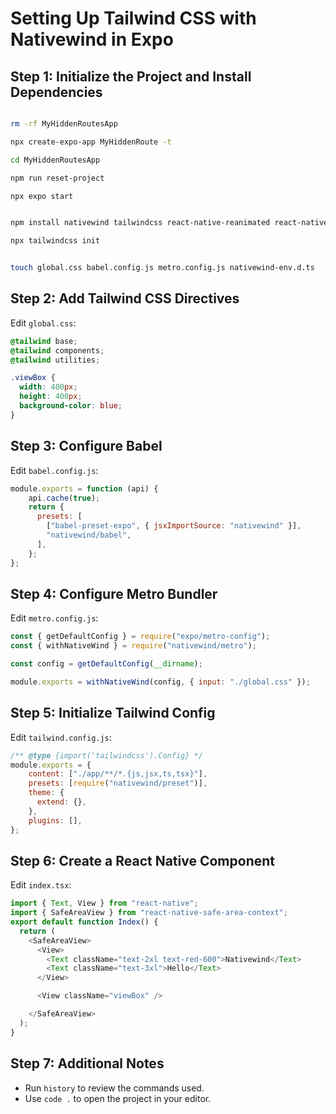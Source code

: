 # Setting Up Tailwind CSS with Nativewind in Expo

## Step 1: Initialize the Project and Install Dependencies
```bash

rm -rf MyHiddenRoutesApp
```

```bash
npx create-expo-app MyHiddenRoute -t
```

```bash
cd MyHiddenRoutesApp
```

```bash
npm run reset-project
```

```bash
npx expo start
```

```bash

npm install nativewind tailwindcss react-native-reanimated react-native-safe-area-context
```

```bash
npx tailwindcss init
```

```bash

touch global.css babel.config.js metro.config.js nativewind-env.d.ts
```

## Step 2: Add Tailwind CSS Directives

Edit `global.css`:

```css
@tailwind base;
@tailwind components;
@tailwind utilities;

.viewBox {
  width: 400px;
  height: 400px;
  background-color: blue;
}
```

## Step 3: Configure Babel

Edit `babel.config.js`:

```javascript
module.exports = function (api) {
    api.cache(true);
    return {
      presets: [
        ["babel-preset-expo", { jsxImportSource: "nativewind" }],
        "nativewind/babel",
      ],
    };
};
```

## Step 4: Configure Metro Bundler

Edit `metro.config.js`:

```javascript
const { getDefaultConfig } = require("expo/metro-config");
const { withNativeWind } = require("nativewind/metro");

const config = getDefaultConfig(__dirname);

module.exports = withNativeWind(config, { input: "./global.css" });
```

## Step 5: Initialize Tailwind Config

Edit `tailwind.config.js`:

```javascript
/** @type {import('tailwindcss').Config} */
module.exports = {
    content: ["./app/**/*.{js,jsx,ts,tsx}"],
    presets: [require("nativewind/preset")],
    theme: {
      extend: {},
    },
    plugins: [],
};
```

## Step 6: Create a React Native Component

Edit `index.tsx`:

```javascript
import { Text, View } from "react-native";
import { SafeAreaView } from "react-native-safe-area-context";
export default function Index() {
  return (
    <SafeAreaView>
      <View>
        <Text className="text-2xl text-red-600">Nativewind</Text>
        <Text className="text-3xl">Hello</Text>
      </View>

      <View className="viewBox" />

    </SafeAreaView>
  );
}
```

## Step 7: Additional Notes

- Run `history` to review the commands used.
- Use `code .` to open the project in your editor.
